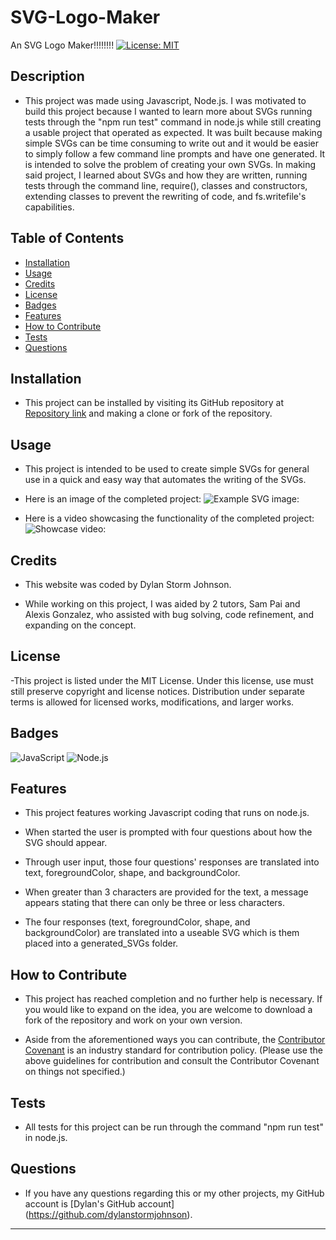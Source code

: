 # SVG-Logo-Maker
An SVG Logo Maker!!!!!!!!
[![License: MIT](https://img.shields.io/badge/License-MIT-yellow.svg)](https://opensource.org/licenses/MIT)

## Description

- This project was made using Javascript, Node.js.  I was motivated to build this project because I wanted to learn more about SVGs running tests through the "npm run test" command in node.js while still creating a usable project that operated as expected.  It was built because making simple SVGs can be time consuming to write out and it would be easier to simply follow a few command line prompts and have one generated.  It is intended to solve the problem of creating your own SVGs.  In making said project, I learned about SVGs and how they are written, running tests through the command line, require(), classes and constructors, extending classes to prevent the rewriting of code, and fs.writefile's capabilities.

## Table of Contents

- [Installation](#installation)
- [Usage](#usage)
- [Credits](#credits)
- [License](#license)
- [Badges](#badges)
- [Features](#features)
- [How to Contribute](#how-to-contribute)
- [Tests](#tests)
- [Questions](#questions)

## Installation

- This project can be installed by visiting its GitHub repository at [Repository link](https://github.com/dylanstormjohnson/SVG-Logo-Maker) and making a clone or fork of the repository.

## Usage

- This project is intended to be used to create simple SVGs for general use in a quick and easy way that automates the writing of the SVGs.

- Here is an image of the completed project:
![Example SVG image:](assets/sampleSVG/logo.svg)

- Here is a video showcasing the functionality of the completed project:
![Showcase video:](https://drive.google.com/file/d/1jU17icNDqNKCsVai9dNLcY4d5YL1iNSS/view)

## Credits

- This website was coded by Dylan Storm Johnson.

- While working on this project, I was aided by 2 tutors, Sam Pai and Alexis Gonzalez, who assisted with bug solving, code refinement, and expanding on the concept.

## License

-This project is listed under the MIT License.  Under this license, use must still preserve copyright and license notices.  Distribution under separate terms is allowed for licensed works, modifications, and larger works.

## Badges

  ![JavaScript](https://img.shields.io/badge/-JavaScript-black?style=flat-square&logo=javascript)   ![Node.js](https://img.shields.io/badge/-Node.js-black?style=flat-square&logo=node.js) 

## Features

- This project features working Javascript coding that runs on node.js.

- When started the user is prompted with four questions about how the SVG should appear.

- Through user input, those four questions' responses are translated into text, foregroundColor, shape, and backgroundColor.

- When greater than 3 characters are provided for the text, a message appears stating that there can only be three or less characters.

- The four responses (text, foregroundColor, shape, and backgroundColor) are translated into a useable SVG which is them placed into a generated_SVGs folder.

## How to Contribute

- This project has reached completion and no further help is necessary.  If you would like to expand on the idea, you are welcome to download a fork of the repository and work on your own version.

- Aside from the aforementioned ways you can contribute, the [Contributor Covenant](https://www.contributor-covenant.org/) is an industry standard for contribution policy.  (Please use the above guidelines for contribution and consult the Contributor Covenant on things not specified.)

## Tests

- All tests for this project can be run through the command "npm run test" in node.js.

## Questions

- If you have any questions regarding this or my other projects, my GitHub account is [Dylan's GitHub account] (https://github.com/dylanstormjohnson).
---